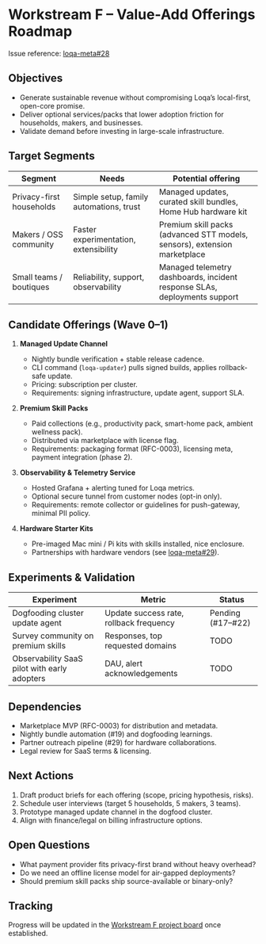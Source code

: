 # Workstream F – Value-Add Offerings Roadmap

Issue reference: [loqa-meta#28](https://github.com/ambiware-labs/loqa-meta/issues/28)

## Objectives
- Generate sustainable revenue without compromising Loqa’s local-first, open-core promise.
- Deliver optional services/packs that lower adoption friction for households, makers, and businesses.
- Validate demand before investing in large-scale infrastructure.

## Target Segments
| Segment | Needs | Potential offering |
| --- | --- | --- |
| Privacy-first households | Simple setup, family automations, trust | Managed updates, curated skill bundles, Home Hub hardware kit |
| Makers / OSS community | Faster experimentation, extensibility | Premium skill packs (advanced STT models, sensors), extension marketplace |
| Small teams / boutiques | Reliability, support, observability | Managed telemetry dashboards, incident response SLAs, deployments support |

## Candidate Offerings (Wave 0–1)
1. **Managed Update Channel**
   - Nightly bundle verification + stable release cadence.
   - CLI command (`loqa-updater`) pulls signed builds, applies rollback-safe update.
   - Pricing: subscription per cluster.
   - Requirements: signing infrastructure, update agent, support SLA.

2. **Premium Skill Packs**
   - Paid collections (e.g., productivity pack, smart-home pack, ambient wellness pack).
   - Distributed via marketplace with license flag.
   - Requirements: packaging format (RFC-0003), licensing meta, payment integration (phase 2).

3. **Observability & Telemetry Service**
   - Hosted Grafana + alerting tuned for Loqa metrics.
   - Optional secure tunnel from customer nodes (opt-in only).
   - Requirements: remote collector or guidelines for push-gateway, minimal PII policy.

4. **Hardware Starter Kits**
   - Pre-imaged Mac mini / Pi kits with skills installed, nice enclosure.
   - Partnerships with hardware vendors (see [loqa-meta#29](https://github.com/ambiware-labs/loqa-meta/issues/29)).

## Experiments & Validation
| Experiment | Metric | Status |
| --- | --- | --- |
| Dogfooding cluster update agent | Update success rate, rollback frequency | Pending (#17–#22) |
| Survey community on premium skills | Responses, top requested domains | TODO |
| Observability SaaS pilot with early adopters | DAU, alert acknowledgements | TODO |

## Dependencies
- Marketplace MVP (RFC-0003) for distribution and metadata.
- Nightly bundle automation (#19) and dogfooding learnings.
- Partner outreach pipeline (#29) for hardware collaborations.
- Legal review for SaaS terms & licensing.

## Next Actions
1. Draft product briefs for each offering (scope, pricing hypothesis, risks).
2. Schedule user interviews (target 5 households, 5 makers, 3 teams).
3. Prototype managed update channel in the dogfood cluster.
4. Align with finance/legal on billing infrastructure options.

## Open Questions
- What payment provider fits privacy-first brand without heavy overhead?
- Do we need an offline license model for air-gapped deployments?
- Should premium skill packs ship source-available or binary-only?

## Tracking
Progress will be updated in the [Workstream F project board](../roadmap/MVP_BACKLOG.md) once established.
